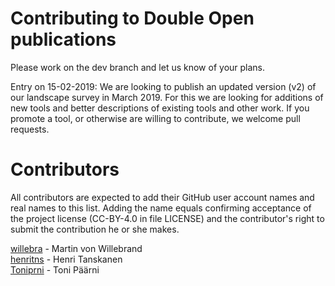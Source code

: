 # Contributing to Double Open publications

Please work on the dev branch and let us know of your plans.

Entry on 15-02-2019: We are looking to publish an updated version (v2) of our landscape survey in March 2019. For this we are looking for additions of new tools and better descriptions of existing tools and other work. If you promote a tool, or otherwise are willing to contribute, we welcome pull requests. 

# Contributors
All contributors are expected to add their GitHub user account names and real names to this list. Adding the name equals confirming acceptance of the project license (CC-BY-4.0 in file LICENSE) and the contributor's right to submit the contribution he or she makes.

[willebra](https://github.com/willebra) - Martin von Willebrand  
[henritns](https://github.com/henritns) - Henri Tanskanen  
[Toniprni](https://github.com/Toniprni) - Toni Päärni

